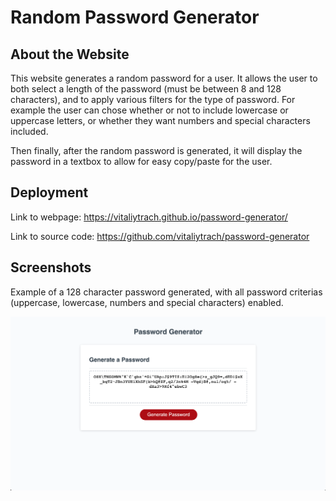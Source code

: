 # Random Password Generator

## About the Website
This website generates a random password for a user. It allows the user to both select a length of the password (must be between 8 and 128 characters), and to apply various filters for the type of password. For example the user can chose whether or not to include lowercase or uppercase letters, or whether they want numbers and special characters included.

Then finally, after the random password is generated, it will display the password in a textbox to allow for easy copy/paste for the user.

## Deployment

Link to webpage: https://vitaliytrach.github.io/password-generator/

Link to source code: https://github.com/vitaliytrach/password-generator

## Screenshots

Example of a 128 character password generated, with all password criterias (uppercase, lowercase, numbers and special characters) enabled.

![Ex of password generated](./assets/ex.png)


